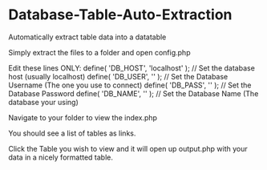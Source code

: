 # Database-Table-Auto-Extraction
Automatically extract table data into a datatable

Simply extract the files to a folder and open config.php

Edit these lines ONLY:
define( 'DB_HOST', 'localhost' ); // Set the database host (usually localhost)
define( 'DB_USER', '' ); // Set the Database Username (The one you use to connect)
define( 'DB_PASS', '' ); // Set the Database Password
define( 'DB_NAME', '' ); // Set the Database Name (The database your using)

Navigate to your folder to view the index.php

You should see a list of tables as links.

Click the Table you wish to view and it will open up output.php with your data in a nicely formatted table.
